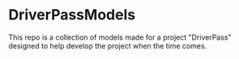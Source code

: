 # DriverPassModels
This repo is a collection of models made for a project "DriverPass" designed to help develop the project when the time comes.
